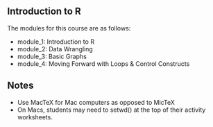 ## Introduction to R

The modules for this course are as follows:
- module_1: Introduction to R
- module_2: Data Wrangling
- module_3: Basic Graphs
- module_4: Moving Forward with Loops & Control Constructs


## Notes
- Use MacTeX for Mac computers as opposed to MicTeX
- On Macs, students may need to setwd() at the top of their activity worksheets.
